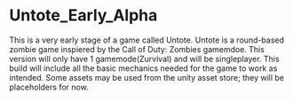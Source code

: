 # Untote_Early_Alpha

This is a very early stage of a game called Untote. Untote is a round-based zombie game inspiered by the Call of Duty: Zombies gamemdoe. This version will only have 1 gamemode(Zurvival) and will be singleplayer. This build will include all the basic mechanics needed for the game to work as intended. Some assets may be used from the unity asset store; they will be placeholders for now.
